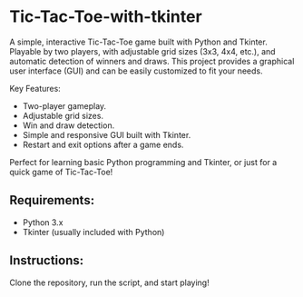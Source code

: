# Tic-Tac-Toe-with-tkinter
A simple, interactive Tic-Tac-Toe game built with Python and Tkinter. Playable by two players, with adjustable grid sizes (3x3, 4x4, etc.), and automatic detection of winners and draws. This project provides a graphical user interface (GUI) and can be easily customized to fit your needs.

Key Features:
- Two-player gameplay.
- Adjustable grid sizes.
- Win and draw detection.
- Simple and responsive GUI built with Tkinter.
- Restart and exit options after a game ends.

Perfect for learning basic Python programming and Tkinter, or just for a quick game of Tic-Tac-Toe!

## Requirements:
- Python 3.x
- Tkinter (usually included with Python)

## Instructions:
Clone the repository, run the script, and start playing!
